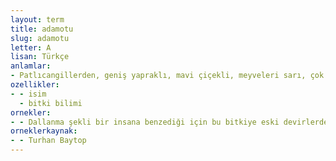 ```yaml
---
layout: term
title: adamotu
slug: adamotu
letter: A
lisan: Türkçe
anlamlar:
- Patlıcangillerden, geniş yapraklı, mavi çiçekli, meyveleri sarı, çok yıllık bir bitki; kankurutan, adamkökü, abdüsselam otu (Mandragora autumnalis)
ozellikler:
- - isim
  - bitki bilimi
ornekler:
- - Dallanma şekli bir insana benzediği için bu bitkiye eski devirlerden beri adamotu ismi verilmiştir.
orneklerkaynak:
- - Turhan Baytop
---
```


